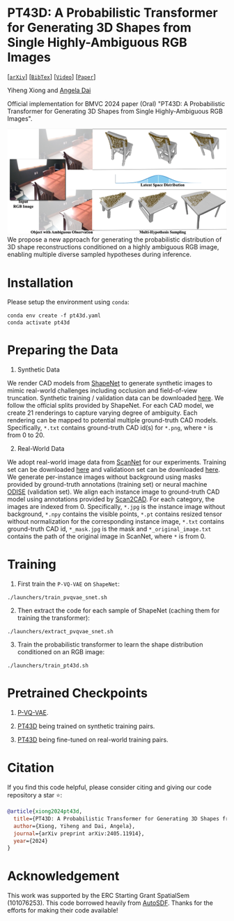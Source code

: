 # PT43D: A Probabilistic Transformer for Generating 3D Shapes from Single Highly-Ambiguous RGB Images
[[`arXiv`](https://arxiv.org/abs/2405.11914)]
[[`BibTex`](#citation)]
[[`Video`](https://youtu.be/b_-U7dXalAs?si=twE6gemtEQ4bUJ6h)]
[[`Paper`](https://bmva-archive.org.uk/bmvc/2024/papers/Paper_77/paper.pdf)]

Yiheng Xiong and [Angela Dai](https://www.3dunderstanding.org/index.html)

Official implementation for BMVC 2024 paper (Oral) "PT43D: A Probabilistic Transformer for Generating 3D Shapes from Single Highly-Ambiguous RGB Images".

![1-teaser-v3-out-1](docs/teaser.png)
We propose a new approach for generating the probabilistic distribution of 3D shape reconstructions conditioned on a highly ambiguous RGB image, enabling multiple diverse sampled hypotheses during inference.

# Installation
Please setup the environment using `conda`:

```
conda env create -f pt43d.yaml
conda activate pt43d
```

# Preparing the Data
1. Synthetic Data

We render CAD models from [ShapeNet](https://www.shapenet.org) to generate synthetic images to mimic real-world challenges including occlusion and field-of-view truncation. Synthetic training / validation data can be downloaded [here](https://drive.google.com/file/d/1043K-GD2Sw1cDY01imWQuH09x77OUZku/view?usp=sharing). We follow the official splits provided by ShapeNet. For each CAD model, we create 21 renderings to capture varying degree of ambiguity. Each rendering can be mapped to potential multiple ground-truth CAD models. Specifically, `*.txt` contains ground-truth CAD id(s) for `*.png`, where `*` is from 0 to 20.

2. Real-World Data

We adopt real-world image data from [ScanNet](http://www.scan-net.org/) for our experiments. Training set can be downloaded [here](https://drive.google.com/file/d/1T-TU4IUroBPyacRG1kegNe90XfKhav1R/view?usp=sharing) and validatioon set can be downloaded [here](https://drive.google.com/file/d/1JmW1olEsCtCd5thaz9l8C5eng_ZNvQY9/view?usp=sharing). We generate per-instance images without background using masks provided by ground-truth annotations (training set) or neural machine [ODISE](https://github.com/NVlabs/ODISE) (validation set). We align each instance image to ground-truth CAD model using annotations provided by [Scan2CAD](https://github.com/skanti/Scan2CAD). For each category, the images are indexed from 0. Specifically, `*.jpg` is the instance image without background, `*.npy` contains the visible points, `*.pt` contains resized tensor without normalization for the corresponding instance image, `*.txt` contains ground-truth CAD id, `*_mask.jpg` is the mask and `*_original_image.txt` contains the path of the original image in ScanNet, where `*` is from 0.

# Training
1. First train the `P-VQ-VAE` on `ShapeNet`:
```
./launchers/train_pvqvae_snet.sh
```

2. Then extract the code for each sample of ShapeNet (caching them for training the transformer):
```
./launchers/extract_pvqvae_snet.sh
```

3. Train the probabilistic transformer to learn the shape distribution conditioned on an RGB image:
```
./launchers/train_pt43d.sh
```
# Pretrained Checkpoints
1. [P-VQ-VAE](https://drive.google.com/file/d/1e1QExynvraLohe6ZMFUCCqjru5xwYhu0/view?usp=sharing).

2. [PT43D](https://drive.google.com/file/d/1Ha3vOXTs_iNkLlZIC8El-KeWAETjtyUp/view?usp=sharing) being trained on synthetic training pairs.

3. [PT43D](https://drive.google.com/file/d/1qBI6dn6YZ_nrsBJpy02Wz_INE7FEGFA-/view?usp=sharing) being fine-tuned on real-world training pairs.

# <a name="citation"></a> Citation

If you find this code helpful, please consider citing and giving our code repository a star ⭐️:
```BibTeX
@article{xiong2024pt43d,
  title={PT43D: A Probabilistic Transformer for Generating 3D Shapes from Single Highly-Ambiguous RGB Images},
  author={Xiong, Yiheng and Dai, Angela},
  journal={arXiv preprint arXiv:2405.11914},
  year={2024}
}
```

# Acknowledgement
This work was supported by the ERC Starting Grant SpatialSem (101076253). This code borrowed heavily from [AutoSDF](https://github.com/yccyenchicheng/AutoSDF). Thanks for the efforts for making their code available!
